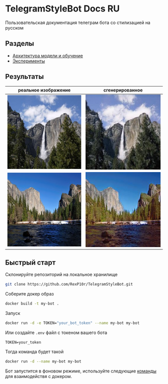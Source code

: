 # TelegramStyleBot Docs RU
Пользовательская документация телеграм бота со стилизацией на русском

## Разделы
- [Архитектура модели и обучение](ARCHITECTURE.md) 
- [Эксперименты](EXPERIMENTS.md)

## Результаты
|реальное изображение|сгенерированное|
|-|-|
|![](imgs/final1-1.jpg)|![](imgs/final1-2.jpg)|
|![](imgs/final2-1.jpg)|![](imgs/final2-2.jpg)|

## Быстрый старт
Склонируйте репозиторий на локальное хранилище
```bash
git clone https://github.com/RexP10r/TelegramStyleBot.git
```
Соберите докер образ
```bash 
docker build -t my-bot .
```
Запуск
```bash
docker run -d -e TOKEN="your_bot_token" --name my-bot my-bot
```
Или создайте `.env` файл с токеном вашего бота
```
TOKEN=your_token
```
Тогда команда будет такой
```bash
docker run -d --name my-bot my-bot
```
Бот запустится в фоновом режиме, используйте следующие [команды](docker_guide.md) для взаимодействя с докером. 

